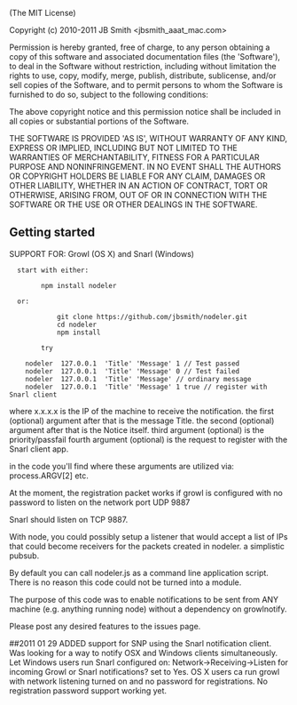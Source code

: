 (The MIT License)

Copyright (c) 2010-2011 JB Smith <jbsmith_aaat_mac.com>

Permission is hereby granted, free of charge, to any person obtaining a copy of this software and associated documentation files (the 'Software'), to deal in the Software without restriction, including without limitation the rights to use, copy, modify, merge, publish, distribute, sublicense, and/or sell copies of the Software, and to permit persons to whom the Software is furnished to do so, subject to the following conditions:

The above copyright notice and this permission notice shall be included in all copies or substantial portions of the Software.

THE SOFTWARE IS PROVIDED 'AS IS', WITHOUT WARRANTY OF ANY KIND, EXPRESS OR IMPLIED, INCLUDING BUT NOT LIMITED TO THE WARRANTIES OF MERCHANTABILITY, FITNESS FOR A PARTICULAR PURPOSE AND NONINFRINGEMENT. IN NO EVENT SHALL THE AUTHORS OR COPYRIGHT HOLDERS BE LIABLE FOR ANY CLAIM, DAMAGES OR OTHER LIABILITY, WHETHER IN AN ACTION OF CONTRACT, TORT OR OTHERWISE, ARISING FROM, OUT OF OR IN CONNECTION WITH THE SOFTWARE OR THE USE OR OTHER DEALINGS IN THE SOFTWARE.


## Getting started

   SUPPORT FOR: Growl (OS X) and Snarl (Windows)
        
      start with either:
			
  			npm install nodeler
			
      or: 
	
				git clone https://github.com/jbsmith/nodeler.git
				cd nodeler
				npm install
      
			try

        nodeler  127.0.0.1  'Title' 'Message' 1 // Test passed
        nodeler  127.0.0.1  'Title' 'Message' 0 // Test failed
        nodeler  127.0.0.1  'Title' 'Message' // ordinary message
        nodeler  127.0.0.1  'Title' 'Message' 1 true // register with Snarl client
  
   where x.x.x.x is the IP of the machine to receive the notification. 
      the first (optional) argument after that is the message Title.
      the second (optional) argument after that is the Notice itself.
      third argument (optional) is the priority/passfail
      fourth argument (optional) is the request to register with the Snarl client app.

   in the code you'll find where these arguments are utilized via:
   process.ARGV[2]  etc.
   
   At the moment, the registration packet works if growl is configured with no password to listen on the network port UDP 9887
   
   Snarl should listen on TCP 9887.
   
   With node, you could possibly setup a listener that would accept a list of IPs that could become receivers for the packets created in nodeler. a simplistic pubsub.
   
   By default you can call nodeler.js as a command line application script.
   There is no reason this code could not be turned into a module.
   
   The purpose of this code was to enable notifications to be sent from ANY machine (e.g. anything running node) without a dependency on growlnotify.
   
   Please post any desired features to the issues page.
   
##2011 01 29
   ADDED support for SNP using the Snarl notification client.
   Was looking for a way to notify OSX and Windows clients simultaneously.
   Let Windows users run Snarl configured on:
      Network->Receiving->Listen for incoming Growl or Snarl notifications? set to Yes.
   OS X users ca run growl with network listening turned on and no password for registrations.
      No registration password support working yet.


